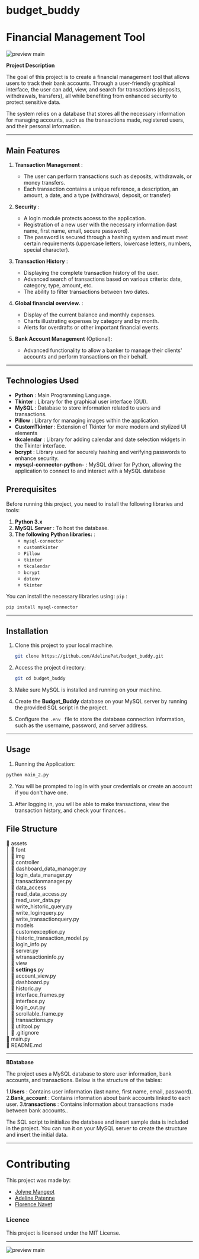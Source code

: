 # budget_buddy

# Financial Management Tool

![preview main](budget_buddy_dashboard.jpg)

**Project Description**

The goal of this project is to create a financial management tool that allows users to track their bank accounts. Through a user-friendly graphical interface, the user can add, view, and search for transactions (deposits, withdrawals, transfers), all while benefiting from enhanced security to protect sensitive data.

The system relies on a database that stores all the necessary information for managing accounts, such as the transactions made, registered users, and their personal information.

---

## Main Features

1. **Transaction Management** :

   - The user can perform transactions such as deposits, withdrawals, or money transfers.
   - Each transaction contains a unique reference, a description, an amount, a date, and a type (withdrawal, deposit, or transfer)

2. **Security** :

   - A login module protects access to the application.
   - Registration of a new user with the necessary information (last name, first name, email, secure password).
   - The password is secured through a hashing system and must meet certain requirements (uppercase letters, lowercase letters, numbers,  
     special character).

3. **Transaction History** :

   - Displaying the complete transaction history of the user.
   - Advanced search of transactions based on various criteria: date, category, type, amount, etc.
   - The ability to filter transactions between two dates.

4. **Global financial overview.** :

   - Display of the current balance and monthly expenses.
   - Charts illustrating expenses by category and by month.
   - Alerts for overdrafts or other important financial events.

5. **Bank Account Management** (Optional):
   - Advanced functionality to allow a banker to manage their clients' accounts and perform transactions on their behalf.

---

## Technologies Used

- **Python** : Main Programming Language.
- **Tkinter** : Library for the graphical user interface (GUI).
- **MySQL** : Database to store information related to users and transactions.
- **Pillow** : Library for managing images within the application.
- **CustomTkinter** : Extension of Tkinter for more modern and stylized UI elements
- **tkcalendar** : Library for adding calendar and date selection widgets in the Tkinter interface.
- **bcrypt** : Library used for securely hashing and verifying passwords to enhance security.
- **mysqsl-connector-python-** : MySQL driver for Python, allowing the application to connect to and interact with a MySQL database

## Prerequisites

Before running this project, you need to install the following libraries and tools:

1. **Python 3.x**
2. **MySQL Server** : To host the database.
3. **The following Python libraries:** :
   - `mysql-connector`
   - `customtkinter`
   - `Pillow`
   - `tkinter`
   - `tkcalendar`
   - `bcrypt`
   - `dotenv`
   - `tkinter`

You can install the necessary libraries using: `pip` :

```bash
pip install mysql-connector
```

---

## Installation

1.  Clone this project to your local machine.
    ```bash
    git clone https://github.com/AdelinePat/budget_buddy.git
    ```
2.  Access the project directory:

    ```bash
    git cd budget_buddy
    ```

3.  Make sure MySQL is installed and running on your machine.

4.  Create the **Budget_Buddy** database on your MySQL server by running the provided SQL script in the project.

5.  Configure the `.env ` file to store the database connection information, such as the username, password, and server address.

---

## Usage

1.  Running the Application:

```bash
python main_2.py
```

2.  You will be prompted to log in with your credentials or create an account if you don't have one.

3.  After logging in, you will be able to make transactions, view the transaction history, and check your finances..

## File Structure

📂 assets  
│ 📂 font  
│ 📂 img  
│
📂 controller  
│ 📄 dashboard_data_manager.py  
│ 📄 login_data_manager.py  
│ 📄 transactionmanager.py  
│
📂 data_access  
│ 📄 read_data_access.py  
│ 📄 read_user_data.py  
│ 📄 write_historic_query.py  
│ 📄 write_loginquery.py  
│ 📄 write_transactionquery.py  
│
📂 models  
│ 📄 customexception.py  
│ 📄 historic_transaction_model.py  
│ 📄 login_info.py  
│ 📄 server.py  
│ 📄 wtransactioninfo.py  
│
📂 view  
│ 📄 **settings**.py  
│ 📄 account_view.py  
│ 📄 dashboard.py  
│ 📄 historic.py  
│ 📄 interface_frames.py  
│ 📄 interface.py  
│ 📄 login_out.py  
│ 📄 scrollable_frame.py  
│ 📄 transactions.py  
│ 📄 utiltool.py  
│
📄 .gitignore  
📄 main.py  
📄 README.md

---

**BDatabase**

The project uses a MySQL database to store user information, bank accounts, and transactions. Below is the structure of the tables:

1.**Users** : Contains user information (last name, first name, email, password). 2.**Bank_account** : Contains information about bank accounts linked to each user. 3.**transactions** : Contains information about transactions made between bank accounts..

The SQL script to initialize the database and insert sample data is included in the project. You can run it on your MySQL server to create the structure and insert the initial data.

---

# Contributing

This project was made by:

- [Jolyne Mangeot](https://github.com/jolyne-mangeot)
- [Adeline Patenne](https://github.com/AdelinePat/)
- [Florence Navet](https://github.com/florence-navet)

### Licence

This project is licensed under the MIT License.

---

![preview main](budget_buddy.png)

